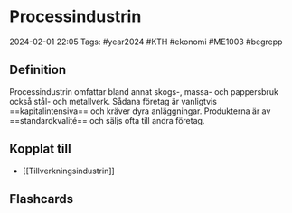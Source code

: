 # Processindustrin

2024-02-01 22:05
Tags: #year2024 #KTH #ekonomi #ME1003 #begrepp

## Definition

Processindustrin omfattar bland annat skogs-, massa- och pappersbruk också stål- och metallverk. Sådana företag är vanligtvis ==kapitalintensiva== och kräver dyra anläggningar. Produkterna är av ==standardkvalité== och säljs ofta till andra företag.

## Kopplat till

- [[Tillverkningsindustrin]]

## Flashcards
